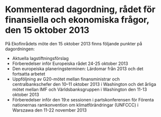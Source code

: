 # Kommenterad dagordning, rådet för finansiella och ekonomiska frågor, den 15 oktober 2013

På Ekofinrådets möte den 15 oktober 2013 finns följande punkter på dagordningen:

* Aktuella lagstiftningsförslag
* Förberedelser inför Europeiska rådet 24\-25 oktober 2013
* Den europeiska planeringsterminen: Lärdomar från 2013 och det fortsatta arbetet
* Uppföljning av G20\-mötet mellan finansministrar och centralbankschefer den 10–11 oktober 2013 i Washington och det årliga mötet mellan IMF och Världsbanksgruppen i Washington den 11\-13 oktober 2013
* Förberedelser inför den 19:e sessionen i partskonferensen för Förenta nationernas ramkonvention om klimatförändringar (UNFCCC) i Warszawa den 11\-22 november 2013
